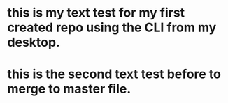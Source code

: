 # this is my text test for my first created repo using the CLI from my desktop.
# this is the second text test before to merge to master file.
